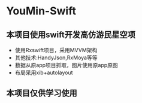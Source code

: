 # YouMin-Swift
## 本项目使用swift开发高仿游民星空项
- 使用Rxswift项目，采用MVVM架构
- 其他技术:HandyJson,RxMoya等等
- 数据从原app项目抓取，图片使用原app原图
- 布局采用xib+autolayout

## 本项目仅供学习使用
